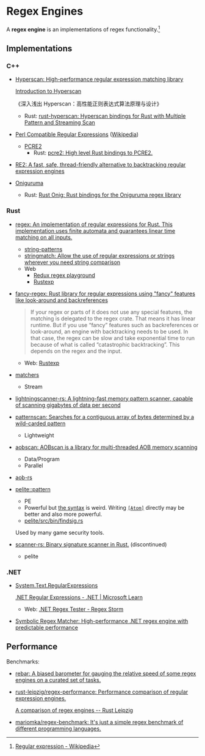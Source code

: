 # Regex Engines
A **regex engine** is an implementations of regex functionality.[^wiki]

## Implementations
### C++
- [Hyperscan: High-performance regular expression matching library](https://github.com/intel/hyperscan/)

  [Introduction to Hyperscan](https://www.intel.com/content/www/us/en/developer/articles/technical/introduction-to-hyperscan.html)

  《深入浅出 Hyperscan：高性能正则表达式算法原理与设计》

  - Rust: [rust-hyperscan: Hyperscan bindings for Rust with Multiple Pattern and Streaming Scan](https://github.com/flier/rust-hyperscan)

- [Perl Compatible Regular Expressions](https://www.pcre.org/) ([Wikipedia](https://en.wikipedia.org/wiki/Perl_Compatible_Regular_Expressions))
  - [PCRE2](https://github.com/PCRE2Project/pcre2)
    - Rust: [pcre2: High level Rust bindings to PCRE2.](https://github.com/BurntSushi/rust-pcre2)

- [RE2: A fast, safe, thread-friendly alternative to backtracking regular expression engines](https://github.com/google/re2)

- [Oniguruma](https://github.com/kkos/oniguruma)
  - Rust: [Rust Onig: Rust bindings for the Oniguruma regex library](https://github.com/rust-onig/rust-onig)

### Rust
- [regex: An implementation of regular expressions for Rust. This implementation uses finite automata and guarantees linear time matching on all inputs.](https://github.com/rust-lang/regex)
  - [string-patterns](https://github.com/neilg63/string-patterns)
  - [stringmatch: Allow the use of regular expressions or strings wherever you need string comparison](https://github.com/stevepryde/stringmatch)
  - Web
    - [Redux regex playground](https://rregex.dev/)
    - [Rustexp](https://rustexp.lpil.uk/)
- [fancy-regex: Rust library for regular expressions using "fancy" features like look-around and backreferences](https://github.com/fancy-regex/fancy-regex)
  > If your regex or parts of it does not use any special features, the matching is delegated to the regex crate. That means it has linear runtime. But if you use “fancy” features such as backreferences or look-around, an engine with backtracking needs to be used. In that case, the regex can be slow and take exponential time to run because of what is called “catastrophic backtracking”. This depends on the regex and the input.

  - Web: [Rustexp](https://rustexp.lpil.uk/)
- [matchers](https://github.com/hawkw/matchers)
  - Stream

- [lightningscanner-rs: A lightning-fast memory pattern scanner, capable of scanning gigabytes of data per second](https://github.com/localcc/lightningscanner-rs)
- [patternscan: Searches for a contiguous array of bytes determined by a wild-carded pattern](https://github.com/lewisclark/patternscan)
  - Lightweight
- [aobscan: AOBscan is a library for multi-threaded AOB memory scanning](https://github.com/sonodima/aobscan)
  - Data/Program
  - Parallel
- [aob-rs](https://github.com/Ryan-rsm-McKenzie/aob-rs)
- [pelite::pattern](https://docs.rs/pelite/latest/pelite/pattern/index.html)
  - PE
  - Powerful but [the syntax](https://docs.rs/pelite/latest/pelite/pattern/fn.parse.html) is weird. Writing [`[Atom]`](https://docs.rs/pelite/latest/pelite/pattern/enum.Atom.html) directly may be better and also more powerful.
  - [pelite/src/bin/findsig.rs](https://github.com/CasualX/pelite/blob/master/src/bin/findsig.rs)

  Used by many game security tools.
- [scanner-rs: Binary signature scanner in Rust.](https://github.com/pombredanne/scanner-rs) (discontinued)
  - pelite

### .NET
- [System.Text.RegularExpressions](https://learn.microsoft.com/en-us/dotnet/api/system.text.regularexpressions)
  
  [.NET Regular Expressions - .NET | Microsoft Learn](https://learn.microsoft.com/en-us/dotnet/standard/base-types/regular-expressions)
  - Web: [.NET Regex Tester - Regex Storm](http://regexstorm.net/tester)
- [Symbolic Regex Matcher: High-performance .NET regex engine with predictable performance](https://github.com/AutomataDotNet/srm)

## Performance
Benchmarks:
- [rebar: A biased barometer for gauging the relative speed of some regex engines on a curated set of tasks.](https://github.com/BurntSushi/rebar)
- [rust-leipzig/regex-performance: Performance comparison of regular expression engines.](https://github.com/rust-leipzig/regex-performance)

  [A comparison of regex engines -- Rust Leipzig](https://rust-leipzig.github.io/regex/2017/03/28/comparison-of-regex-engines/)

- [mariomka/regex-benchmark: It's just a simple regex benchmark of different programming languages.](https://github.com/mariomka/regex-benchmark)


[^wiki]: [Regular expression - Wikipedia](https://en.wikipedia.org/wiki/Regular_expression#History)